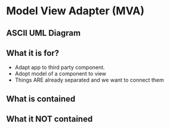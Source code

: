 # Model View Adapter (MVA)

## ASCII UML Diagram

## What it is for?
- Adapt app to third party component.
- Adopt model of a component to view
- Things ARE already separated and we want to connect them

## What is contained

## What it NOT contained

